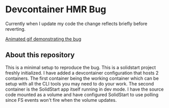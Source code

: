 # Devcontainer HMR Bug

Currently when I update my code the change reflects briefly before reverting.

[Animated gif demonstrating the bug](hmr-being-weird.gif)

## About this repository

This is a minimal setup to reproduce the bug. This is a solidstart project freshly initialized. I have added a devcontainer configuration that hosts 2 containers. The first container being the working container which can be setup with all the CLI tools you may need to do your work. The second container is the SolidStart app itself running in dev mode. I have the source code mounted as a volume and have configured SolidStart to use polling since FS events won't fire when the volume updates.
